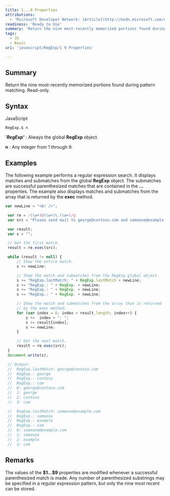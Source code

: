 ```yaml
---
title: 1...9 Properties
attributions:
  - 'Microsoft Developer Network: [Article](http://msdn.microsoft.com/en-us/library/ie/24th3sah(v=vs.94).aspx)'
readiness: 'Ready to Use'
summary: 'Return the nine most-recently memorized portions found during pattern matching. Read-only.'
tags:
  - JS
  - Basic
uri: 'javascript/RegExp/1 9 Properties'

---
```

## <span>Summary</span>

Return the nine most-recently memorized portions found during pattern matching. Read-only.

## <span>Syntax</span>

<span class="language">JavaScript</span>

    RegExp.$ n

'***RegExp'***
:   Always the global **RegExp** object.

**n**
:   Any integer from 1 through 9.

## <span>Examples</span>

The following example performs a regular expression search. It displays matches and submatches from the global **RegExp** object. The submatches are successful parenthesized matches that are contained in the **...** properties. The example also displays matches and submatches from the array that is returned by the **exec** method.

``` js
var newLine = "<br />";

 var re = /(\w+)@(\w+)\.(\w+)/g
 var src = "Please send mail to george@contoso.com and someone@example.com. Thanks!"

 var result;
 var s = "";

 // Get the first match.
 result = re.exec(src);

 while (result != null) {
     // Show the entire match.
     s += newLine;

     // Show the match and submatches from the RegExp global object.
     s += "RegExp.lastMatch: " + RegExp.lastMatch + newLine;
     s += "RegExp.: " + RegExp. + newLine;
     s += "RegExp.: " + RegExp. + newLine;
     s += "RegExp.: " + RegExp. + newLine;

     // Show the match and submatches from the array that is returned
     // by the exec method.
     for (var index = 0; index < result.length; index++) {
         s +=  index + ": ";
         s += result[index];
         s += newLine;
     }

     // Get the next match.
     result = re.exec(src);
 }
 document.write(s);

 // Output:
 //  RegExp.lastMatch: george@contoso.com
 //  RegExp.: george
 //  RegExp.: contoso
 //  RegExp.: com
 //  0: george@contoso.com
 //  1: george
 //  2: contoso
 //  3: com

 //  RegExp.lastMatch: someone@example.com
 //  RegExp.: someone
 //  RegExp.: example
 //  RegExp.: com
 //  0: someone@example.com
 //  1: someone
 //  2: example
 //  3: com
```

## <span>Remarks</span>

The values of the **\$1...\$9** properties are modified whenever a successful parenthesized match is made. Any number of parenthesized substrings may be specified in a regular expression pattern, but only the nine most recent can be stored.

